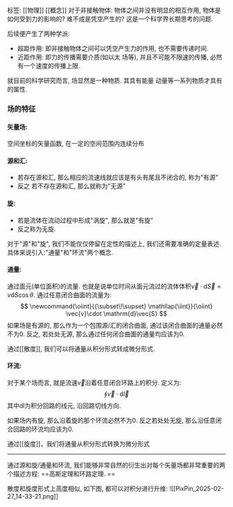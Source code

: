 标签: [[物理]] [[概念]] 
对于非接触物体: 物体之间并没有明显的相互作用, 物体是如何受到力的影响的? 难不成是凭空产生的? 这是一个科学界长期思考的问题. 

后续便产生了两种学派: 
+ 超距作用: 即非接触物体之间可以凭空产生力的作用, 也不需要传递时间. 
+ 近距作用: 即力的传播需要介质(如以太 场等), 并且不可能不限速的传播, 必然有一个速度的传播上限. 

就目前的科学研究而言, 场显然是一种物质. 其具有能量 动量等一系列物质才具有的属性. 

### 场的特征
#### 矢量场: 
空间坐标的矢量函数, 在一定的空间范围内连续分布

#### 源和汇: 
+ 若存在源和汇, 那么相应的流速线就应该是有头有尾且不闭合的, 称为"有源"
+ 反之 若不存在源和汇, 那么就称为"无源"

#### 旋: 
+ 若是流体在流动过程中形成"涡旋", 那么就是"有旋"
+ 反之称为无旋. 

对于"源"和"旋", 我们不能仅仅停留在定性的描述上, 我们还需要准确的定量表述. 具体来说引入:"通量"和"环流"两个概念. 

#### 通量: 

通过面元(单位面积)的流量. 也就是说单位时间从面元流过的流体体积$\vec{v} \cdot \mathrm{d}\vec{S}=v\mathrm{d}S\cos\theta$. 通过任意闭合曲面的流量为: 
$$
\newcommand{\oiint}{{\subset\!\supset} \mathllap{\iint}}{\oiint} \vec{v}\cdot \mathrm{d}\vec{S}
$$
如果场是有源的, 那么作为一个包围源/汇的闭合曲面, 通过该闭合曲面的通量必然不为0. 反之, 若处处无源, 那么通过任何闭合曲面的通量均应该为0. 

通过[[散度]], 我们可以将通量从积分形式转成微分形式. 

#### 环流: 

对于某个场而言, 就是流速$\vec{v}$沿着任意闭合环路上的积分. 定义为: 
$$
\oint \vec{v} \cdot \mathrm{d} \vec{l}
$$
其中dl为积分回路的线元, 沿回路切线方向. 

如果场内有旋, 那么沿着旋的那个环流必然不为0. 反之若处处无旋, 那么沿任意闭合回路的环流均应该为0. 

通过[[旋度]]，我们将通量从积分形式转换为微分形式

---

通过源和旋/通量和环流, 我们能够非常自然的衍生出对每个矢量场都非常重要的两个描述方程: 
==高斯定理和环路定理. ==

散度和旋度形式上高度相似, 如下图, 都可以对积分进行升维: 
![[PixPin_2025-02-27_14-33-21.png]]